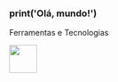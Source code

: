### print('Olá, mundo!')                                                                                                                                          
Ferramentas e Tecnologias

<img src="https://cdn.jsdelivr.net/gh/devicons/devicon/icons/python/python-original.svg" width="50" height="50"/>
          
